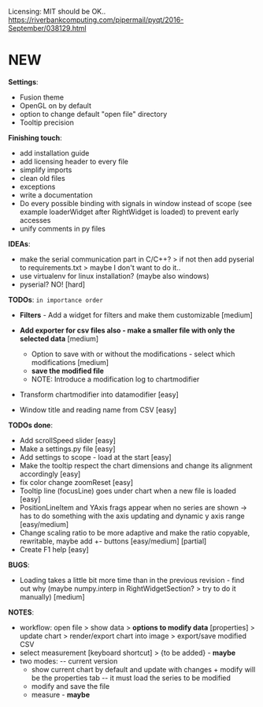 Licensing: MIT should be OK.. https://riverbankcomputing.com/pipermail/pyqt/2016-September/038129.html

# NEW

**Settings**:
 - Fusion theme
 - OpenGL on by default
 - option to change default "open file" directory
 - Tooltip precision


**Finishing touch**:
 - add installation guide
 - add licensing header to every file
 - simplify imports
 - clean old files
 - exceptions
 - write a documentation
 - Do every possible binding with signals in window instead of scope (see example loaderWidget after RightWidget is loaded) to prevent early accesses
 - unify comments in py files

**IDEAs**:
  - make the serial communication part in C/C++? > if not then add pyserial to requirements.txt > maybe I don't want to do it..
  - use virtualenv for linux installation? (maybe also windows)
  - pyserial? NO! [hard]

**TODOs**:  `in importance order`
 - **Filters** - Add a widget for filters and make them customizable [medium]
 - **Add exporter for csv files also - make a smaller file with only the selected data** [medium]
   - Option to save with or without the modifications - select which modifications [medium]
   - **save the modified file**
   - NOTE: Introduce a modification log to chartmodifier

 - Transform chartmodifier into datamodifier [easy]

 - Window title and reading name from CSV [easy]

**TODOs done**:
 - Add scrollSpeed slider [easy]
 - Make a settings.py file [easy]
  - Add settings to scope - load at the start [easy]
 - Make the tooltip respect the chart dimensions and change its alignment accordingly [easy]
 - fix color change zoomReset [easy]
 - Tooltip line (focusLine) goes under chart when a new file is loaded [easy]
 - PositionLineItem and YAxis frags appear when no series are shown -> has to do something with the axis updating and dynamic y axis range [easy/medium]
 - Change scaling ratio to be more adaptive and make the ratio copyable, rewritable, maybe add +- buttons  [easy/medium] [partial]
 - Create F1 help [easy]

**BUGS**:
 - Loading takes a little bit more time than in the previous revision - find out why (maybe numpy.interp in RightWidgetSection? > try to do it manually) [medium]

**NOTES**:
 - workflow: open file > show data > **options to modify data** [properties] > update chart > render/export chart into image > export/save modified CSV
 - select measurement [keyboard shortcut] > {to be added} - **maybe**
 - two modes: -- current version
    - show current chart by default and update with changes + modify will be the properties tab -- it must load the series to be modified
    - modify and save the file
    - measure - **maybe**
